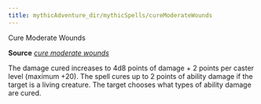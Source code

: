 ```yaml
---
title: mythicAdventure_dir/mythicSpells/cureModerateWounds
---
```

Cure Moderate Wounds

**Source** [_cure moderate wounds_](spell_dir/cureModerateWounds#_cure-moderate-wounds)

The damage cured increases to 4d8 points of damage + 2 points per caster level (maximum +20). The spell cures up to 2 points of ability damage if the target is a living creature. The target chooses what types of ability damage are cured.


